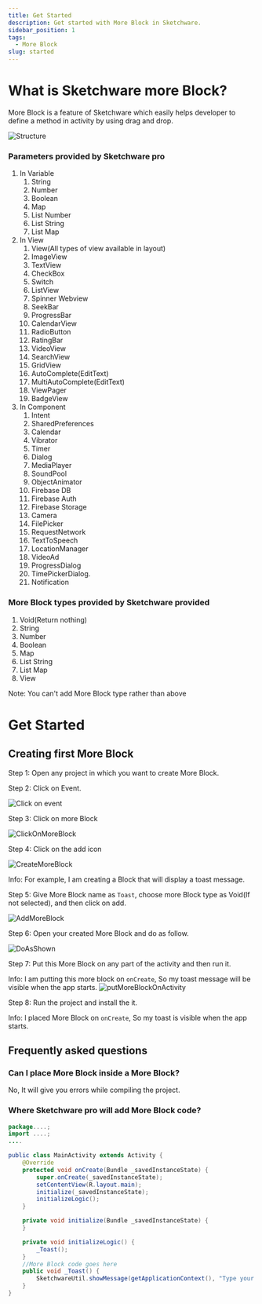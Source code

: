 ```yaml
---
title: Get Started
description: Get started with More Block in Sketchware.
sidebar_position: 1
tags:
  - More Block
slug: started
---
```

# What is Sketchware more Block?

More Block is a feature of Sketchware which easily helps developer to define a method in activity by using drag and drop.

![Structure](assets/structure.png)

### Parameters provided by Sketchware pro

1. In Variable
   1. String
   2. Number
   3. Boolean
   4. Map
   5. List Number
   6. List String
   7. List Map
2. In View
   1. View(All types of view available in layout)
   2. ImageView
   3. TextView
   4. CheckBox
   5. Switch
   6. ListView
   7. Spinner Webview
   8. SeekBar
   9. ProgressBar
   10. CalendarView
   11. RadioButton
   12. RatingBar
   13. VideoView
   14. SearchView
   15. GridView
   16. AutoComplete(EditText)
   17. MultiAutoComplete(EditText)
   18. ViewPager
   19. BadgeView
3. In Component
   1. Intent
   2. SharedPreferences
   3. Calendar
   4. Vibrator
   5. Timer
   6. Dialog
   7. MediaPlayer
   8. SoundPool
   9. ObjectAnimator
   10. Firebase DB
   11. Firebase Auth
   12. Firebase Storage
   13. Camera
   14. FilePicker
   15. RequestNetwork
   16. TextToSpeech
   17. LocationManager
   18. VideoAd
   19. ProgressDialog
   20. TimePickerDialog.
   21. Notification

### More Block types provided by Sketchware provided

1. Void(Return nothing)
2. String
3. Number
4. Boolean
5. Map
6. List String
7. List Map
8. View

Note: You can't add More Block type rather than above

# Get Started

## Creating first More Block

Step 1: Open any project in which you want to create More Block.

Step 2: Click on Event.

![Click on event](assets/clickon-event.jpg)

Step 3: Click on more Block

![ClickOnMoreBlock](assets/clickonmoreblock.jpg)

Step 4: Click on the add icon

![CreateMoreBlock](assets/create-more-block.jpg)

Info: For example, I am creating a Block that will display a toast message.

Step 5: Give More Block name as `Toast`, choose more Block type as Void(If not selected), and then click on add.

![AddMoreBlock](assets/add-more-block.jpg)

Step 6: Open your created More Block and do as follow.

![DoAsShown](assets/DoAsShown.jpg)

Step 7: Put this More Block on any part of the activity and then run it.

Info: I am putting this more block on `onCreate`, So my toast message will be visible when the app starts.
![putMoreBlockOnActivity](assets/putMoreBlockOnActivity.jpg)

Step 8: Run the project and install the it.

Info: I placed More Block on `onCreate`, So my toast is visible when the app starts.

## Frequently asked questions

### Can I place More Block inside a More Block?

No, It will give you errors while compiling the project.

### Where Sketchware pro will add More Block code?

```java
package....;
import ....;
....

public class MainActivity extends Activity {
	@Override
	protected void onCreate(Bundle _savedInstanceState) {
		super.onCreate(_savedInstanceState);
		setContentView(R.layout.main);
		initialize(_savedInstanceState);
		initializeLogic();
	}

	private void initialize(Bundle _savedInstanceState) {
	}

	private void initializeLogic() {
		_Toast();
	}
	//More Block code goes here
	public void _Toast() {
		SketchwareUtil.showMessage(getApplicationContext(), "Type your message here");
	}
}
```
